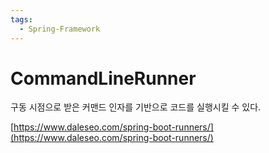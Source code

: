 ```yaml
---
tags:
  - Spring-Framework
---
```

# CommandLineRunner

구동 시점으로 받은 커맨드 인자를 기반으로 코드를 실행시킬 수 있다.

[https://www.daleseo.com/spring-boot-runners/](https://www.daleseo.com/spring-boot-runners/)